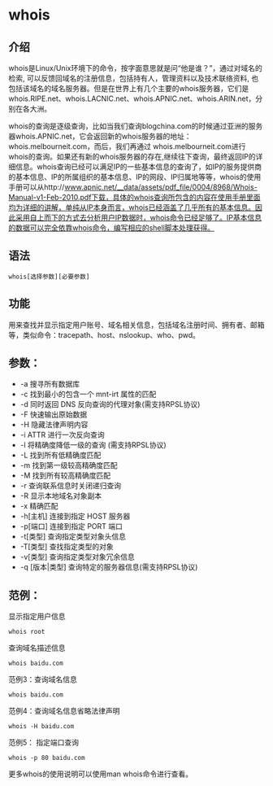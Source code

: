 whois
===

## 介绍

whois是Linux/Unix环境下的命令，按字面意思就是问“他是谁？”，通过对域名的检索, 可以反馈回域名的注册信息，包括持有人，管理资料以及技术联络资料, 也包括该域名的域名服务器。但是在世界上有几个主要的whois服务器，它们是 whois.RIPE.net、whois.LACNIC.net、whois.APNIC.net、whois.ARIN.net，分别在各大洲。

whois的查询是逐级查询，比如当我们查询blogchina.com的时候通过亚洲的服务器whois.APNIC.net，它会返回新的whois服务器的地址：whois.melbourneit.com，而后，我们再通过 whois.melbourneit.com进行whois的查询。如果还有新的whois服务器的存在,继续往下查询，最终返回IP的详细信息。whois查询已经可以满足IP的一些基本信息的查询了，如IP的服务提供商的基本信息、IP的所属组织的基本信息、IP的网段、IP归属地等等，whois的使用手册可以从http://www.apnic.net/__data/assets/pdf_file/0004/8968/Whois-Manual-v1-Feb-2010.pdf下载，具体的whois查询所包含的内容在使用手册里面均为详细的讲解，单纯从IP本身而言，whois已经涵盖了几乎所有的基本信息。因此采用自上而下的方式去分析用户IP数据时，whois命令已经足够了。IP基本信息的数据可以完全依靠whois命令，编写相应的shell脚本处理获得。
 

## 语法

```shell
whois[选择参数][必要参数]
```

## 功能

用来查找并显示指定用户账号、域名相关信息，包括域名注册时间、拥有者、邮箱等，类似命令：tracepath、host、nslookup、who、pwd。

## 参数：

- -a  搜寻所有数据库
- -c  找到最小的包含一个 mnt-irt 属性的匹配
- -d  同时返回 DNS 反向查询的代理对象(需支持RPSL协议)
- -F  快速输出原始数据
- -H  隐藏法律声明内容
- -i ATTR 进行一次反向查询
- -l  将精确度降低一级的查询 (需支持RPSL协议)
- -L  找到所有低精确度匹配
- -m  找到第一级较高精确度匹配
- -M  找到所有较高精确度匹配
- -r  查询联系信息时关闭递归查询
- -R  显示本地域名对象副本
- -x  精确匹配
- -h[主机]  连接到指定 HOST 服务器
- -p[端口] 连接到指定 PORT 端口
- -t[类型]  查询指定类型对象头信息
- -T[类型]  查找指定类型的对象
- -v[类型]  查询指定类型对象冗余信息
- -q [版本|类型] 查询特定的服务器信息(需支持RPSL协议)

## 范例：

显示指定用户信息

```shell
whois root
```
 
查询域名描述信息

```shell
whois baidu.com
```

范例3：查询域名信息

```shell
whois baidu.com
```


范例4：查询域名信息省略法律声明

```shell
whois -H baidu.com
```


范例5： 指定端口查询

```shell
whois -p 80 baidu.com
```

更多whois的使用说明可以使用man whois命令进行查看。